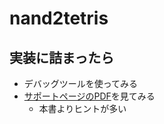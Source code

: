 # nand2tetris

## 実装に詰まったら

- デバッグツールを使ってみる
- [サポートページのPDF](https://www.nand2tetris.org/course)を見てみる
    - 本書よりヒントが多い

